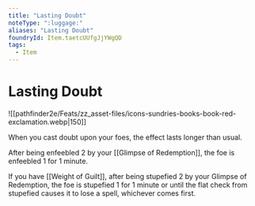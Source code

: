 ```yaml
---
title: "Lasting Doubt"
noteType: ":luggage:"
aliases: "Lasting Doubt"
foundryId: Item.taetcUUfgJjYWgQD
tags:
  - Item
---
```


# Lasting Doubt
![[pathfinder2e/Feats/zz_asset-files/icons-sundries-books-book-red-exclamation.webp|150]]

When you cast doubt upon your foes, the effect lasts longer than usual.

After being enfeebled 2 by your [[Glimpse of Redemption]], the foe is enfeebled 1 for 1 minute.

If you have [[Weight of Guilt]], after being stupefied 2 by your Glimpse of Redemption, the foe is stupefied 1 for 1 minute or until the flat check from stupefied causes it to lose a spell, whichever comes first.
